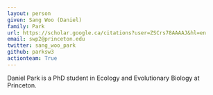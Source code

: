 ```yaml
---
layout: person
given: Sang Woo (Daniel)
family: Park
url: https://scholar.google.ca/citations?user=ZSCrs78AAAAJ&hl=en
email: swp2@princeton.edu
twitter: sang_woo_park
github: parksw3
actionteam: True
---
```


Daniel Park is a PhD student in Ecology and Evolutionary Biology at Princeton.
